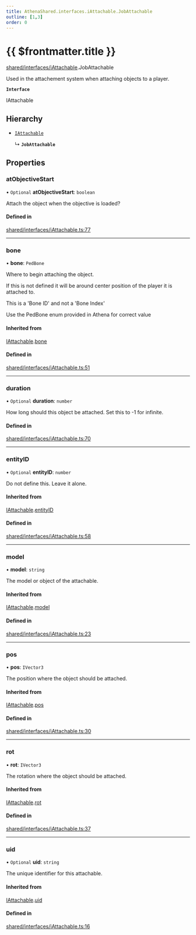 ```yaml
---
title: AthenaShared.interfaces.iAttachable.JobAttachable
outline: [1,3]
order: 0
---
```


# {{ $frontmatter.title }}


[shared/interfaces/iAttachable](../modules/shared_interfaces_iAttachable.md).JobAttachable

Used in the attachement system when attaching objects to a player.

**`Interface`**

IAttachable

## Hierarchy

- [`IAttachable`](shared_interfaces_iAttachable_IAttachable.md)

  ↳ **`JobAttachable`**

## Properties

### atObjectiveStart

• `Optional` **atObjectiveStart**: `boolean`

Attach the object when the objective is loaded?

#### Defined in

[shared/interfaces/iAttachable.ts:77](https://github.com/Stuyk/altv-athena/blob/3dfaad7/src/core/shared/interfaces/iAttachable.ts#L77)

___

### bone

• **bone**: `PedBone`

Where to begin attaching the object.

If this is not defined it will be around center position of the player it is attached to.

This is a 'Bone ID' and not a 'Bone Index'

Use the PedBone enum provided in Athena for correct value

#### Inherited from

[IAttachable](shared_interfaces_iAttachable_IAttachable.md).[bone](shared_interfaces_iAttachable_IAttachable.md#bone)

#### Defined in

[shared/interfaces/iAttachable.ts:51](https://github.com/Stuyk/altv-athena/blob/3dfaad7/src/core/shared/interfaces/iAttachable.ts#L51)

___

### duration

• `Optional` **duration**: `number`

How long should this object be attached.
Set this to -1 for infinite.

#### Defined in

[shared/interfaces/iAttachable.ts:70](https://github.com/Stuyk/altv-athena/blob/3dfaad7/src/core/shared/interfaces/iAttachable.ts#L70)

___

### entityID

• `Optional` **entityID**: `number`

Do not define this. Leave it alone.

#### Inherited from

[IAttachable](shared_interfaces_iAttachable_IAttachable.md).[entityID](shared_interfaces_iAttachable_IAttachable.md#entityID)

#### Defined in

[shared/interfaces/iAttachable.ts:58](https://github.com/Stuyk/altv-athena/blob/3dfaad7/src/core/shared/interfaces/iAttachable.ts#L58)

___

### model

• **model**: `string`

The model or object of the attachable.

#### Inherited from

[IAttachable](shared_interfaces_iAttachable_IAttachable.md).[model](shared_interfaces_iAttachable_IAttachable.md#model)

#### Defined in

[shared/interfaces/iAttachable.ts:23](https://github.com/Stuyk/altv-athena/blob/3dfaad7/src/core/shared/interfaces/iAttachable.ts#L23)

___

### pos

• **pos**: `IVector3`

The position where the object should be attached.

#### Inherited from

[IAttachable](shared_interfaces_iAttachable_IAttachable.md).[pos](shared_interfaces_iAttachable_IAttachable.md#pos)

#### Defined in

[shared/interfaces/iAttachable.ts:30](https://github.com/Stuyk/altv-athena/blob/3dfaad7/src/core/shared/interfaces/iAttachable.ts#L30)

___

### rot

• **rot**: `IVector3`

The rotation where the object should be attached.

#### Inherited from

[IAttachable](shared_interfaces_iAttachable_IAttachable.md).[rot](shared_interfaces_iAttachable_IAttachable.md#rot)

#### Defined in

[shared/interfaces/iAttachable.ts:37](https://github.com/Stuyk/altv-athena/blob/3dfaad7/src/core/shared/interfaces/iAttachable.ts#L37)

___

### uid

• `Optional` **uid**: `string`

The unique identifier for this attachable.

#### Inherited from

[IAttachable](shared_interfaces_iAttachable_IAttachable.md).[uid](shared_interfaces_iAttachable_IAttachable.md#uid)

#### Defined in

[shared/interfaces/iAttachable.ts:16](https://github.com/Stuyk/altv-athena/blob/3dfaad7/src/core/shared/interfaces/iAttachable.ts#L16)
